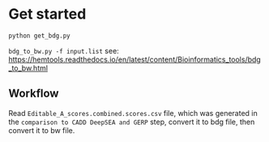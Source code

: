 
# Get started

`python get_bdg.py`

`bdg_to_bw.py -f input.list` see: https://hemtools.readthedocs.io/en/latest/content/Bioinformatics_tools/bdg_to_bw.html

## Workflow

Read `Editable_A_scores.combined.scores.csv` file, which was generated in the `comparison to CADD DeepSEA and GERP` step, convert it to bdg file, then convert it to bw file.



